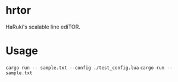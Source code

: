 # hrtor
HaRuki's scalable line ediTOR.

# Usage
`cargo run -- sample.txt --config ./test_config.lua`
`cargo run -- sample.txt`
